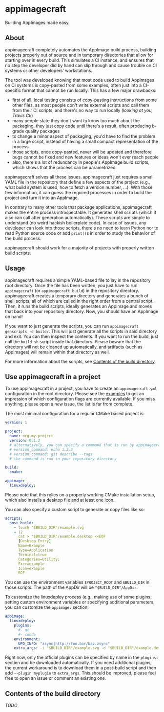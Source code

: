 # appimagecraft

Building AppImages made easy.


## About

appimagecraft completely automates the AppImage build process, building projects properly out of source and in temporary directories that allow for starting over in every build. This simulates a CI instance, and ensures that no step the developer did by hand can slip through and cause trouble on CI systems or other developers' workstations.

The tool was developed knowing that most code used to build AppImages on CI systems is copy-pasted from some examples, often just into a CI-specific format that cannot be run locally. This has a few major drawbacks:

- first of all, local testing consists of copy-pasting instructions from some other files, as most people don't write external scripts and call them from their CI scripts, and there's no way to run locally (*looking at you, Travis CI!*)
- many people state they don't want to know too much about the packaging, they just copy code until there's a result, often producing b-grade quality packages
- to change a minor aspect of packaging, you'd have to find the problem in a large script, instead of having a small compact representation of the process
- those scripts, once copy-pasted, never will be updated and therefore bugs cannot be fixed and new features or ideas won't ever reach people
- also, there's a lot of redundancy in people's AppImage build scripts, which shows that the process can be parametrized.

appimagecraft solves all these issues. appimagecraft just requires a small YAML file in the repository that define a few aspects of the project (e.g., what build system is used, how to fetch a version number, ...). With those few information, it can guess the required processes in order to build the project and turn it into an AppImage.

In contrary to many other tools that package applications, appimagecraft makes the entire process introspectable. It generates shell scripts (which it also can call after generation automatically). These scripts are simple to understand (no weird hackish boilerplate code). In case of issues, any developer can look into those scripts, there's no need to learn Python nor to read Python source code or add `print()`s in order to study the behavior of the build process.

appimagecraft should work for a majority of projects with properly written build scripts.


## Usage

appimagecraft requires a simple YAML-based file to lay in the repository root directory. Once the file has been written, you just have to run `appimagecraft` (or `appimagecraft build`) in the repository directory. appimagecraft creates a temporary directory and generates a bunch of shell scripts, all of which are called in the right order from a central script. Then, it runs the build scripts, ideally generates an AppImage and moves that back into your repository directory. Now, you should have an AppImage on hand!

If you want to just generate the scripts, you can run `appimagecraft genscripts -d build/`. This will just generate all the scripts in said directory and exit. You can then inspect the contents. If you want to run the build, just call the `build.sh` script inside that directory. Please beware that the directory will not be cleaned up automatically, and artifacts (such as AppImages) will remain within that directory as well.

For more information about the scripts, see [Contents of the build directory](#contents-of-the-build-directory).


## Use appimagecraft in a project

To use appimagecraft in a project, you have to create an `appimagecraft.yml` configuration in the root directory. Please see the [examples](https://github.com/TheAssassin/appimagecraft/tree/master/example-projects) to get an impression of which configuration flags are currently available. If you miss anything, please open a new issue, the list is far from complete.

The most minimal configuration for a regular CMake based project is:

```yml
version: 1

project:
  name: org.my.project
  version: 0.1.2
  # alternatively, you can specify a command that is run by appimagecraft to generate some version information, e.g.:
  # version_command: echo 1.2.3
  # version_command: git describe --tags
  # the command is run in your repository directory

build:
  cmake:

appimage:
  linuxdeploy:
```

Please note that this relies on a properly working CMake installation setup, which also installs a desktop file and at least one icon.

You can also specify a custom script to generate or copy files like so:

```yaml
scripts:
  post_build:
    - touch "$BUILD_DIR"/example.svg
    - |2
      cat > "$BUILD_DIR"/example.desktop <<EOF
      [Desktop Entry]
      Name=Example
      Type=Application
      Terminal=true
      Categories=Utility;
      Exec=example
      Icon=example
      EOF
```

You can use the environment variables `$PROJECT_ROOT` and `$BUILD_DIR` in those scripts. The path of the AppDir will be `"$BUILD_DIR"/AppDir`.

To customize the linuxdeploy process (e.g., making use of some plugins, setting custom environment variables or specifying additional parameters, you can customize the `appimage:` section:

```yml
appimage:
  linuxdeploy:
    plugins:
      #- qt
      #- conda
    environment:
      UPD_INFO: "zsync|http://foo.bar/baz.zsync"
    extra_args: -i "$BUILD_DIR"/example.svg -d "$BUILD_DIR"/example.desktop
```

Right now, only the official plugins can be specified by name in the `plugins:` section and be downloaded automatically. If you need additional plugins, the current workaround is to download them in a post-build script and then add `--plugin myplugin` to `extra_args`. This should be improved, please feel free to open an issue or comment an existing one.


## Contents of the build directory

*TODO*